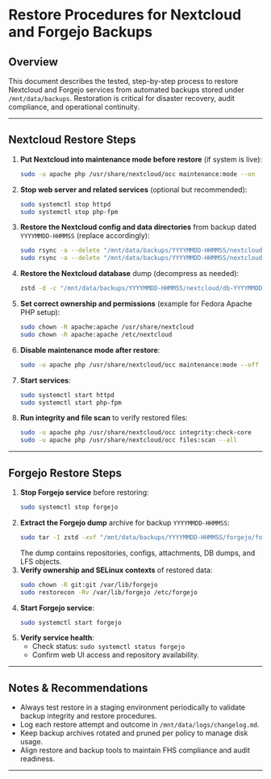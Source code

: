 # Restore Procedures for Nextcloud and Forgejo Backups

## Overview
This document describes the tested, step-by-step process to restore Nextcloud and Forgejo services from automated backups stored under `/mnt/data/backups`. Restoration is critical for disaster recovery, audit compliance, and operational continuity.

***

## Nextcloud Restore Steps

1. **Put Nextcloud into maintenance mode before restore** (if system is live):
   ```bash
   sudo -u apache php /usr/share/nextcloud/occ maintenance:mode --on
   ```
2. **Stop web server and related services** (optional but recommended):
   ```bash
   sudo systemctl stop httpd
   sudo systemctl stop php-fpm
   ```
3. **Restore the Nextcloud config and data directories** from backup dated `YYYYMMDD-HHMMSS` (replace accordingly):
   ```bash
   sudo rsync -a --delete "/mnt/data/backups/YYYYMMDD-HHMMSS/nextcloud/config/" /etc/nextcloud/
   sudo rsync -a --delete "/mnt/data/backups/YYYYMMDD-HHMMSS/nextcloud/data/." /usr/share/nextcloud/data/
   ```
4. **Restore the Nextcloud database** dump (decompress as needed):
   ```bash
   zstd -d -c "/mnt/data/backups/YYYYMMDD-HHMMSS/nextcloud/db-YYYYMMDD-HHMMSS.sql.zst" | sudo mysql -u root -p nextcloud
   ```
5. **Set correct ownership and permissions** (example for Fedora Apache PHP setup):
   ```bash
   sudo chown -R apache:apache /usr/share/nextcloud
   sudo chown -R apache:apache /etc/nextcloud
   ```
6. **Disable maintenance mode after restore**:
   ```bash
   sudo -u apache php /usr/share/nextcloud/occ maintenance:mode --off
   ```
7. **Start services**:
   ```bash
   sudo systemctl start httpd
   sudo systemctl start php-fpm
   ```
8. **Run integrity and file scan** to verify restored files:
   ```bash
   sudo -u apache php /usr/share/nextcloud/occ integrity:check-core
   sudo -u apache php /usr/share/nextcloud/occ files:scan --all
   ```

***

## Forgejo Restore Steps

1. **Stop Forgejo service** before restoring:
   ```bash
   sudo systemctl stop forgejo
   ```
2. **Extract the Forgejo dump** archive for backup `YYYYMMDD-HHMMSS`:
   ```bash
   sudo tar -I zstd -xvf "/mnt/data/backups/YYYYMMDD-HHMMSS/forgejo/forgejo-dump-YYYYMMDD-HHMMSS.tar.zst" -C /
   ```
   The dump contains repositories, configs, attachments, DB dumps, and LFS objects.
3. **Verify ownership and SELinux contexts** of restored data:
   ```bash
   sudo chown -R git:git /var/lib/forgejo
   sudo restorecon -Rv /var/lib/forgejo /etc/forgejo
   ```
4. **Start Forgejo service**:
   ```bash
   sudo systemctl start forgejo
   ```
5. **Verify service health**:
   - Check status: `sudo systemctl status forgejo`
   - Confirm web UI access and repository availability.

***

## Notes & Recommendations

- Always test restore in a staging environment periodically to validate backup integrity and restore procedures.
- Log each restore attempt and outcome in `/mnt/data/logs/changelog.md`.
- Keep backup archives rotated and pruned per policy to manage disk usage.
- Align restore and backup tools to maintain FHS compliance and audit readiness.

***
